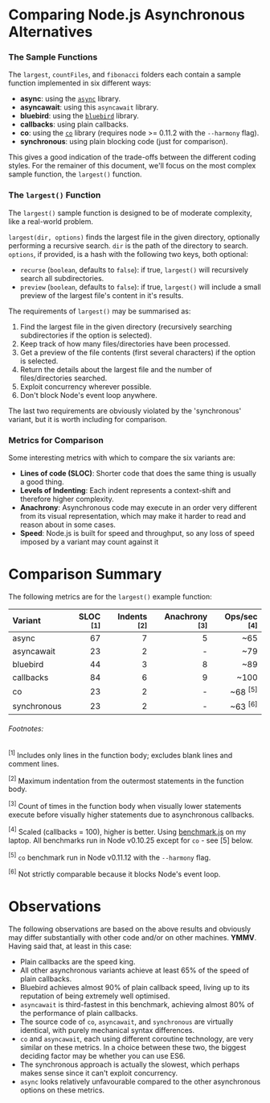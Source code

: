 # Comparing Node.js Asynchronous Alternatives



### The Sample Functions
The `largest`, `countFiles`, and `fibonacci` folders each contain a sample function implemented in six different ways:

* **async**: using the [`async`](https://github.com/caolan/async) library.
* **asyncawait**: using this `asyncawait` library.
* **bluebird**: using the [`bluebird`](https://github.com/petkaantonov/bluebird) library.
* **callbacks**: using plain callbacks.
* **co**: using the [`co`](https://github.com/visionmedia/co) library (requires node >= 0.11.2 with the `--harmony` flag).
* **synchronous**: using plain blocking code (just for comparison).

This gives a good indication of the trade-offs between the different coding styles. For the remainer of this document, we'll focus on the most complex sample function, the `largest()` function.



### The `largest()` Function
The `largest()` sample function is designed to be of moderate complexity, like a real-world problem.

`largest(dir, options)` finds the largest file in the given directory, optionally performing a recursive search. `dir` is the path of the directory to search. `options`, if provided, is a hash with the following two keys, both optional:

* `recurse` (`boolean`, defaults to `false`): if true, `largest()` will recursively search all subdirectories.
* `preview` (`boolean`, defaults to `false`): if true, `largest()` will include a small preview of the largest file's content in it's results.

The requirements of `largest()` may be summarised as:

1. Find the largest file in the given directory (recursively searching subdirectories if the option is selected).
2. Keep track of how many files/directories have been processed.
3. Get a preview of the file contents (first several characters) if the option is selected.
4. Return the details about the largest file and the number of files/directories searched.
5. Exploit concurrency wherever possible.
6. Don't block Node's event loop anywhere.

The last two requirements are obviously violated by the 'synchronous' variant, but it is worth including for comparison.



### Metrics for Comparison
Some interesting metrics with which to compare the six variants are:

* **Lines of code (SLOC)**: Shorter code that does the same thing is usually a good thing.
* **Levels of Indenting**: Each indent represents a context-shift and therefore higher complexity.
* **Anachrony**: Asynchronous code may execute in an order very different from its visual representation, which may make it harder to read and reason about in some cases.
* **Speed**: Node.js is built for speed and throughput, so any loss of speed imposed by a variant may count against it 


# Comparison Summary
The following metrics are for the `largest()` example function:

| Variant       | SLOC <sup>[1]</sup> | Indents <sup>[2]</sup> | Anachrony <sup>[3]</sup> | Ops/sec <sup>[4]</sup> |
| :------------ | -------: | ----------: | ------------: | ----------: |
| async         |       67 |           7 |             5 |     ~65     |
| asyncawait    |       23 |           2 |             - |     ~79     |
| bluebird      |       44 |           3 |             8 |     ~89     |
| callbacks     |       84 |           6 |             9 |    ~100     |
| co            |       23 |           2 |             - |     ~68 <sup>[5]</sup> |
| synchronous   |       23 |           2 |             - |     ~63 <sup>[6]</sup> |

###### Footnotes:

<sup>[1]</sup> Includes only lines in the function body; excludes blank lines and comment lines.

<sup>[2]</sup> Maximum indentation from the outermost statements in the function body.

<sup>[3]</sup> Count of times in the function body when visually lower statements execute before visually higher statements due to asynchronous callbacks.

<sup>[4]</sup> Scaled (callbacks = 100), higher is better. Using [benchmark.js](./benchmark.js) on my laptop. All benchmarks run in Node v0.10.25 except for `co` - see [5] below.

<sup>[5]</sup> `co` benchmark run in Node v0.11.12 with the `--harmony` flag.

<sup>[6]</sup> Not strictly comparable because it blocks Node's event loop.



# Observations
The following observations are based on the above results and obviously may differ substantially with other code and/or on other machines. **YMMV**. Having said that, at least in this case:

* Plain callbacks are the speed king.
* All other asynchronous variants achieve at least 65% of the speed of plain callbacks.
* Bluebird achieves almost 90% of plain callback speed, living up to its reputation of being extremely well optimised.
* `asyncawait` is third-fastest in this benchmark, achieving almost 80% of the performance of plain callbacks.
* The source code of `co`, `asyncawait`, and `synchronous` are virtually identical, with purely mechanical syntax differences.
* `co` and `asyncawait`, each using different coroutine technology, are very similar on these metrics. In a choice between these two, the biggest deciding factor may be whether you can use ES6.
* The synchronous approach is actually the slowest, which perhaps makes sense since it can't exploit concurrency.
* `async` looks relatively unfavourable compared to the other asynchronous options on these metrics.

